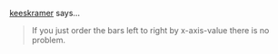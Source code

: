 <a href="http://gravatar.com/keeskramer" rel="nofollow noopener" target="_blank">keeskramer</a> says…
>	If you just order the bars left to right by x-axis-value there is no problem.

